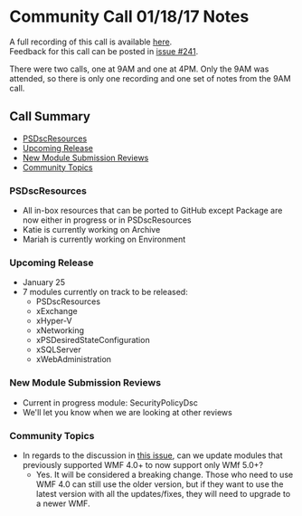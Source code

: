 # Community Call 01/18/17 Notes

A full recording of this call is available [here](https://youtu.be/jKBIFVF2a3s).  
Feedback for this call can be posted in [issue #241](https://github.com/PowerShell/DscResources/issues/241).

There were two calls, one at 9AM and one at 4PM.
Only the 9AM was attended, so there is only one recording and one set of notes from the 9AM call.

## Call Summary

- [PSDscResources](#psdscresources)
- [Upcoming Release](#upcoming-release)
- [New Module Submission Reviews](#new-module-submission-reviews)
- [Community Topics](#community-topics)
  
### PSDscResources

- All in-box resources that can be ported to GitHub except Package are now either in progress or in PSDscResources
- Katie is currently working on Archive
- Mariah is currently working on Environment

### Upcoming Release

- January 25
- 7 modules currently on track to be released:
  - PSDscResources
  - xExchange
  - xHyper-V
  - xNetworking
  - xPSDesiredStateConfiguration
  - xSQLServer
  - xWebAdministration

### New Module Submission Reviews

- Current in progress module: SecurityPolicyDsc
- We'll let you know when we are looking at other reviews

### Community Topics

- In regards to the discussion in [this issue](https://github.com/PowerShell/DscResources/issues/237), can we update modules that previously supported WMF 4.0+ to now support only WMf 5.0+?
  - Yes. It will be considered a breaking change. Those who need to use WMF 4.0 can still use the older version, but if they want to use the latest version with all the updates/fixes, they will need to upgrade to a newer WMF.
